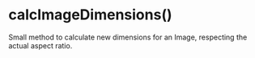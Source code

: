 # calcImageDimensions()

Small method to calculate new dimensions for an Image, respecting the actual aspect ratio.